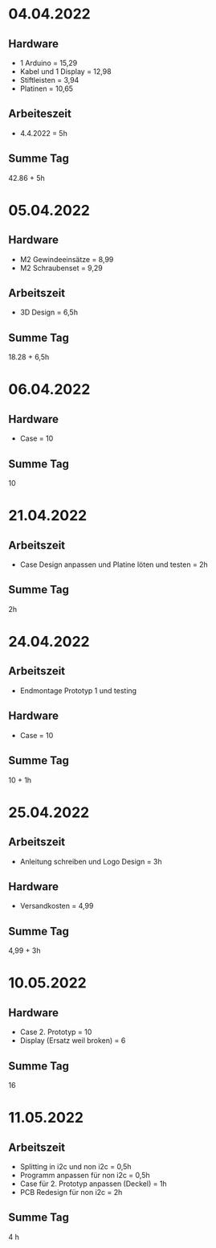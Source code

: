# 04.04.2022

## Hardware
- 1 Arduino = 15,29
- Kabel und 1 Display = 12,98
- Stiftleisten = 3,94
- Platinen = 10,65

## Arbeiteszeit
- 4.4.2022 = 5h

## Summe Tag

42.86 + 5h

# 05.04.2022

## Hardware
- M2 Gewindeeinsätze = 8,99
- M2 Schraubenset = 9,29

## Arbeitszeit
- 3D Design = 6,5h

## Summe Tag

18.28 + 6,5h

# 06.04.2022

## Hardware

- Case = 10

## Summe Tag

10

# 21.04.2022

## Arbeitszeit
- Case Design anpassen und Platine löten und testen = 2h

## Summe Tag

2h

# 24.04.2022

## Arbeitszeit
- Endmontage Prototyp 1 und testing

## Hardware

- Case = 10

## Summe Tag

10 + 1h

# 25.04.2022

## Arbeitszeit

- Anleitung schreiben und Logo Design = 3h

## Hardware

- Versandkosten = 4,99

## Summe Tag

4,99 + 3h

# 10.05.2022

## Hardware
- Case 2. Prototyp = 10
- Display (Ersatz weil broken) = 6

## Summe Tag

16

# 11.05.2022

## Arbeitszeit

- Splitting in i2c und non i2c = 0,5h
- Programm anpassen für non i2c = 0,5h
- Case für 2. Prototyp anpassen (Deckel) = 1h
- PCB Redesign für non i2c = 2h

## Summe Tag

4 h
